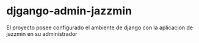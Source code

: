 # djgango-admin-jazzmin
El proyecto posee configurado el ambiente de django con la aplicacion de jazzmin en su administrador

